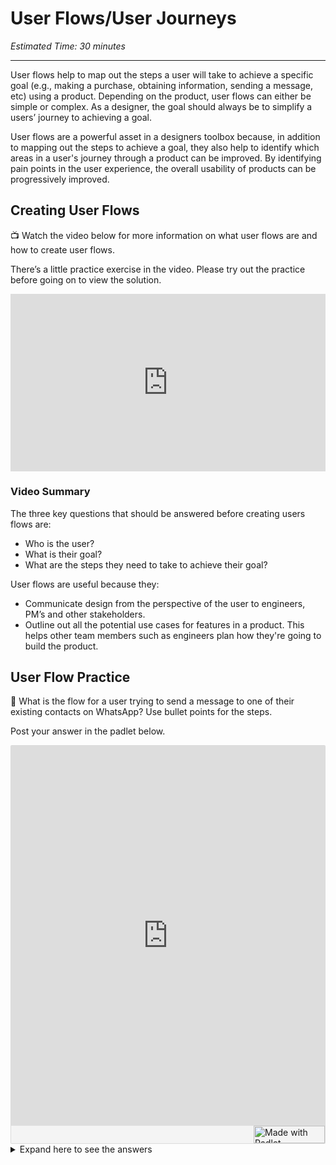 #  User Flows/User Journeys 
*Estimated Time: 30 minutes*

---

User flows help to map out the steps a user will take to achieve a specific goal (e.g., making a purchase, obtaining information, sending a message, etc) using a product. Depending on the product, user flows can either be simple or complex. As a designer, the goal should always be to simplify a users’ journey to achieving a goal.  

User flows are a powerful asset in a designers toolbox because, in addition to mapping out the steps to achieve a goal, they also help to identify which areas in a user's journey through a product can be improved. By identifying pain points in the user experience, the overall usability of products can be progressively improved.


## Creating User Flows

<aside>
📺 Watch the video below for more information on what user flows are and how to create user flows. 
</aside>

There’s a little practice exercise in the video. Please try out the practice before going on to view the solution. 

<div style="position: relative; padding-bottom: 56.25%; height: 0;"><iframe width="560" height="315" src="https://www.youtube.com/embed/TIV1y11xz7k" title="YouTube video player" frameborder="0" allow="accelerometer; autoplay; clipboard-write; encrypted-media; gyroscope; picture-in-picture; web-share" allowfullscreen style="position: absolute; top: 0; left: 0; width: 100%; height: 100%;"></iframe>
</div>

### Video Summary

The three key questions that should be answered before creating users flows are:
  - Who is the user?
  - What is their goal?
  - What are the steps they need to take to achieve their goal?

User flows are useful because they:
- Communicate design from the perspective of the user to engineers, PM’s and other stakeholders.
- Outline out all the potential use cases for features in a product. This helps other team members such as engineers plan how they're going to build the product.


## User Flow Practice 

<aside>
💬 What is the flow for a user trying to send a message to one of their existing contacts on WhatsApp? Use bullet points for the steps.
</aside>

Post your answer in the padlet below. 


<div class="padlet-embed" style="border:1px solid rgba(0,0,0,0.1);border-radius:2px;box-sizing:border-box;overflow:hidden;position:relative;width:100%;background:#F4F4F4"><p style="padding:0;margin:0"><iframe src="https://padlet.com/embed/1jd1msoatzdmymm8" frameborder="0" allow="camera;microphone;geolocation" style="width:100%;height:608px;display:block;padding:0;margin:0"></iframe></p><div style="display:flex;align-items:center;justify-content:end;margin:0;height:28px"><a href="https://padlet.com?ref=embed" style="display:block;flex-grow:0;margin:0;border:none;padding:0;text-decoration:none" target="_blank"><div style="display:flex;align-items:center;"><img src="https://padlet.net/embeds/made_with_padlet_2022.png" width="114" height="28" style="padding:0;margin:0;background:0 0;border:none;box-shadow:none" alt="Made with Padlet"></div></a></div></div>


<details>
<summary>Expand here to see the answers</summary>
  
  - Open WhatsApp
  - View “Chats” page
  - Click search 
  - Type in contacts name and search
  - View search results 
  - Click contacts name in search results 
  - View conversation with contact page 
  - Click on input field/add/camera/voice note
  - Compose message 
  - Click send icon
  
  or
  
  - Open WhatsApp
  - View “Chats” page
  - Click on compose icon
  - Scroll to search for contacts name or click search, type in contacts name then view search results 
  - View search results 
  - Click contacts name
  - View conversation with contact page 
  - Click on input field/add/camera/voice note
  - Compose message 
  - Click send icon 
  
  or
  
  - Open WhatsApp
  - View “Chats” page
  - Scroll to search for contacts name 
  - Click contacts name
  - View conversation with contact page 
  - Click on input field/add/camera/voice note
  - Compose message 
  - Click send icon   
</details>

